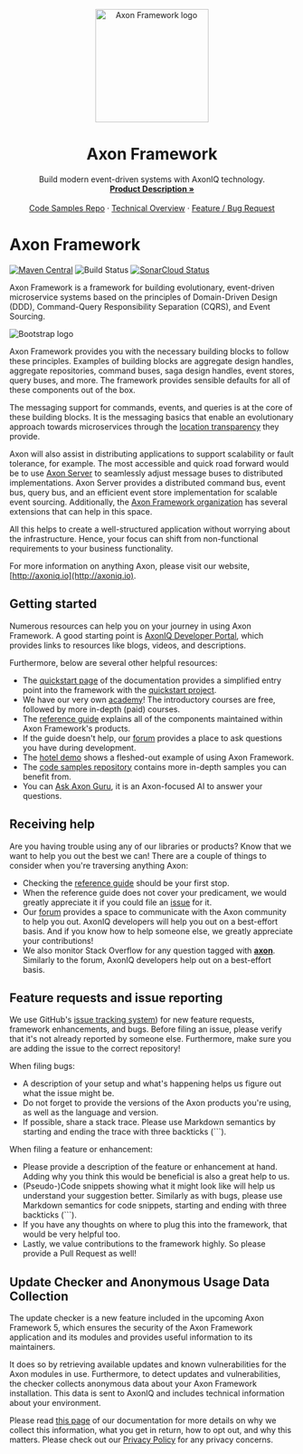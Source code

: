 <p align="center">
  <a href="https://www.axoniq.io/products/axon-framework">
    <img src="https://www.axoniq.io/hubfs/axon-framework.svg" alt="Axon Framework logo" width="200" height="200">
  </a>
</p>

<h1 align="center">Axon Framework</h1>

<p align="center">
  Build modern event-driven systems with AxonIQ technology.
  <br>
  <a href="https://www.axoniq.io/products/axon-framework"><strong>Product Description »</strong></a>
  <br>
  <br>
  <a href="https://github.com/AxonIQ/code-samples">Code Samples Repo</a>
  ·
  <a href="https://developer.axoniq.io/axon-framework/overview">Technical Overview</a>
  ·
  <a href="https://github.com/AxonFramework/AxonFramework/issues">Feature / Bug Request</a>


</p>

# Axon Framework
[![Maven Central](https://maven-badges.herokuapp.com/maven-central/org.axonframework/axon/badge.svg)](https://maven-badges.herokuapp.com/maven-central/org.axonframework/axon)
![Build Status](https://github.com/AxonFramework/AxonFramework/workflows/Axon%20Framework/badge.svg?branch=master)
[![SonarCloud Status](https://sonarcloud.io/api/project_badges/measure?project=AxonFramework_AxonFramework&metric=alert_status)](https://sonarcloud.io/dashboard?id=AxonFramework_AxonFramework)

Axon Framework is a framework for building evolutionary, event-driven microservice systems based on the principles of Domain-Driven Design (DDD), Command-Query Responsibility Separation (CQRS), and Event Sourcing.

<img src="https://library.axoniq.io/axoniq-console-getting-started/main/ac-monitor-axon-framework-applications/_images/ac-message-dependency-diagram.png" alt="Bootstrap logo">

Axon Framework provides you with the necessary building blocks to follow these principles.
Examples of building blocks are aggregate design handles, aggregate repositories, command buses, saga design handles, event stores, query buses, and more.
The framework provides sensible defaults for all of these components out of the box.

The messaging support for commands, events, and queries is at the core of these building blocks. 
It is the messaging basics that enable an evolutionary approach towards microservices through the [location transparency](https://en.wikipedia.org/wiki/Location_transparency) they provide.

Axon will also assist in distributing applications to support scalability or fault tolerance, for example.
The most accessible and quick road forward would be to use [Axon Server](https://developer.axoniq.io/axon-server/overview) to seamlessly adjust message buses to distributed implementations.
Axon Server provides a distributed command bus, event bus, query bus, and an efficient event store implementation for scalable event sourcing.
Additionally, the [Axon Framework organization](https://github.com/AxonFramework) has several extensions that can help in this space.

All this helps to create a well-structured application without worrying about the infrastructure.
Hence, your focus can shift from non-functional requirements to your business functionality.

For more information on anything Axon, please visit our website, [http://axoniq.io](http://axoniq.io).

## Getting started

Numerous resources can help you on your journey in using Axon Framework.
A good starting point is [AxonIQ Developer Portal](https://developer.axoniq.io/), which provides links to resources like blogs, videos, and descriptions.

Furthermore, below are several other helpful resources:
* The [quickstart page](https://docs.axoniq.io/reference-guide/getting-started/quick-start) of the documentation provides a simplified entry point into the framework with the [quickstart project](https://download.axoniq.io/quickstart/AxonQuickStart.zip).
* We have our very own [academy](https://academy.axoniq.io/)! 
  The introductory courses are free, followed by more in-depth (paid) courses.
* The [reference guide](https://docs.axoniq.io) explains all of the components maintained within Axon Framework's products.
* If the guide doesn't help, our [forum](https://discuss.axoniq.io/) provides a place to ask questions you have during development.
* The [hotel demo](https://github.com/AxonIQ/hotel-demo) shows a fleshed-out example of using Axon Framework.
* The [code samples repository](https://github.com/AxonIQ/code-samples) contains more in-depth samples you can benefit from.
* You can [Ask Axon Guru](https://gurubase.io/g/axon-framework), it is an Axon-focused AI to answer your questions.

## Receiving help

Are you having trouble using any of our libraries or products?
Know that we want to help you out the best we can!
There are a couple of things to consider when you're traversing anything Axon:

* Checking the [reference guide](https://docs.axoniq.io) should be your first stop.
* When the reference guide does not cover your predicament, we would greatly appreciate it if you could file an [issue](https://github.com/AxonIQ/reference-guide/issues) for it.
* Our [forum](https://discuss.axoniq.io/) provides a space to communicate with the Axon community to help you out. 
  AxonIQ developers will help you out on a best-effort basis. 
  And if you know how to help someone else, we greatly appreciate your contributions!
* We also monitor Stack Overflow for any question tagged with [**axon**](https://stackoverflow.com/questions/tagged/axon). 
  Similarly to the forum, AxonIQ developers help out on a best-effort basis.

## Feature requests and issue reporting

We use GitHub's [issue tracking system](https://github.com/AxonFramework/AxonFramework/issues)) for new feature requests, framework enhancements, and bugs.
Before filing an issue, please verify that it's not already reported by someone else. 
Furthermore, make sure you are adding the issue to the correct repository!

When filing bugs:
* A description of your setup and what's happening helps us figure out what the issue might be.
* Do not forget to provide the versions of the Axon products you're using, as well as the language and version.
* If possible, share a stack trace. 
  Please use Markdown semantics by starting and ending the trace with three backticks (```).

When filing a feature or enhancement:
* Please provide a description of the feature or enhancement at hand. 
  Adding why you think this would be beneficial is also a great help to us.
* (Pseudo-)Code snippets showing what it might look like will help us understand your suggestion better.
  Similarly as with bugs, please use Markdown semantics for code snippets, starting and ending with three backticks (```).
* If you have any thoughts on where to plug this into the framework, that would be very helpful too.
* Lastly, we value contributions to the framework highly. 
  So please provide a Pull Request as well!

## Update Checker and Anonymous Usage Data Collection

The update checker is a new feature included in the upcoming Axon Framework 5, which ensures the security of the Axon
Framework application and its modules and provides useful information to its maintainers.

It does so by retrieving available updates and known vulnerabilities for the Axon modules in use. Furthermore, to
detect updates and vulnerabilities, the checker collects anonymous data about your Axon Framework installation. This
data is sent to AxonIQ and includes technical information about your environment.

Please read [this page](https://docs.axoniq.io/axon-framework-update-checker/) of our documentation for more details on
why we collect this information, what you get in return, how to opt out, and why this matters. Please check out
our [Privacy Policy](https://www.axoniq.io/privacy-policy) for any privacy concerns.